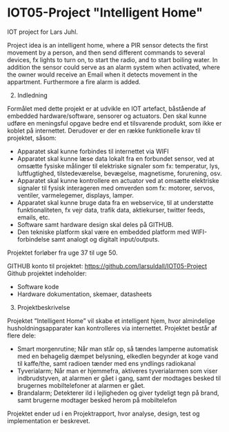 # IOT05-Project "Intelligent Home"
IOT project for Lars Juhl. 

Project idea is an intelligent home, where a PIR sensor detects the first movement by a person, and then send different commands to several devices, fx lights to turn on, to start the radio, and to start boiling water. In addition the sensor could serve as an alarm system when activated, where the owner would receive an Email when it detects movement in the appartment. Furthermore a fire alarm is added.





2. Indledning

Formålet med dette projekt er at udvikle en IOT artefact, båstående af embedded hardware/software, sensorer og actuators. Den skal kunne udføre en meningsful opgave bedre end et tilsvarende produkt, som ikke er koblet på internettet. 
Derudover er der en række funktionelle krav til projektet, såsom:
-    Apparatet skal kunne forbindes til internettet via WIFI
-    Apparatet skal kunne læse data lokalt fra en forbundet sensor, ved at omsætte fysiske målinger til elektriske signaler som fx: temperatur, lys, luftfugtighed, tilstedeværelse, bevægelse, magnetisme, forurening, osv.
-    Apparatet skal kunne kontrollere en actuator ved at omsætte elektriske signaler til fysisk interageren med omverden som fx: motorer, servos, ventiler, varmelegemer, displays, lamper.
-    Apparatet skal kunne bruge data fra en webservice, til at understøtte funktionaliteten, fx vejr data, trafik data, aktiekurser, twitter feeds, emails, etc.
-    Software samt hardware design skal deles på GITHUB.
-    Den tekniske platform skal være en embedded platform med WIFI-forbindelse samt analogt og digitalt input/outputs.

Projektet forløber fra uge 37 til uge 50.

GITHUB konto til projektet: https://github.com/larsuldall/IOT05-Project
Github projektet indeholder:
-    Software kode
-    Hardware dokumentation, skemaer, datasheets


3. Projektbeskrivelse

Projektet ”Intelligent Home” vil skabe et intelligent hjem, hvor almindelige husholdningsapparater kan kontrolleres via internettet. Projektet består af flere dele:
-    Smart morgenrutine; Når man står op, så tændes lamperne automatisk med en behagelig dæmpet belysning, elkedlen begynder at koge vand til kaffe/the, samt radioen tænder med ens yndlings radiokanal
-    Tyverialarm; Når man er hjemmefra, aktiveres tyverialarmen som viser indbrudstyven, at alarmen er gået i gang, samt der modtages besked til brugernes mobiltelefoner at alarmen er gået.
-    Brandalarm; Detekterer ild i lejligheden og giver tydeligt tegn på brand, samt brugerne modtager besked herom på mobiltelefon


Projektet ender ud i en Projektrapport, hvor analyse, design, test og implementation er beskrevet.
